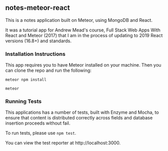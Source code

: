 ## notes-meteor-react

This is a notes application built on Meteor, using MongoDB and React.

It was a tutorial app for Andrew Mead's course, Full Stack Web Apps With React
and Meteor (2017) that I am in the process of updating to 2019 React versions (16.8+) and standards. 

### Installation Instructions

This app requires you to have Meteor installed on your machine. Then you can
clone the repo and run the following:

`meteor npm install`

`meteor`

### Running Tests

This applications has a number of tests, built with Enzyme and Mocha, to ensure that content is distributed correctly across fields and database insertion proceeds without fail. 

To run tests, please use `npm test`. 

You can view the test reporter at http://localhost:3000.
